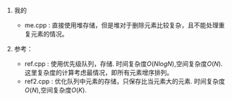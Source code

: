 1. 我的
    - me.cpp : 直接使用堆存储，但是堆对于删除元素比较复杂，且不能处理重复元素的情况。
    
2. 参考：
    - ref.cpp : 使用优先级队列，存储. 时间复杂度$O(NlogN)$,空间复杂度$O(N)$. 这里复杂度的计算考虑最情况，即所有元素增序排列。
    - ref2.cpp : 优化队列中元素的存储，只保存比当元素大的元素. 时间复杂度$O(N)$,空间复杂度$O(K)$.
